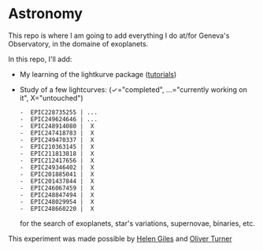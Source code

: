 # Astronomy

This repo is where I am going to add everything I do at/for Geneva's Observatory, in the domaine of exoplanets.

In this repo, I'll add:

 -  My learning of the lightkurve package ([tutorials](http://docs.lightkurve.org/tutorials/index.html))
 -  Study of a few lightcurves: (✓="completed", ...="currently working on it", X="untouched")
 
        -  EPIC228735255 | ...
        -  EPIC249624646 | ...
        -  EPIC248914080 |  X
        -  EPIC247418783 |  X
        -  EPIC249470337 |  X
        -  EPIC210363145 |  X
        -  EPIC211813818 |  X
        -  EPIC212417656 |  X
        -  EPIC249346402 |  X
        -  EPIC201885041 |  X
        -  EPIC201437844 |  X
        -  EPIC246067459 |  X
        -  EPIC248847494 |  X
        -  EPIC248029954 |  X
        -  EPIC248660220 |  X
        
     for the search of exoplanets, star's variations, supernovae, binaries, etc.
 
 This experiment was made possible by [Helen Giles](https://www.helengiles.com/) and [Oliver Turner](http://nccr-planets.ch/team/turner-oliver-dr/)
